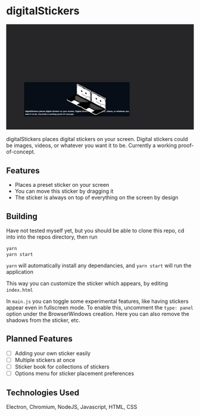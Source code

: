 # digitalStickers

<p align="center">
  <img src="images/stickers/digitalStickers.gif" alt="digitalStickers logo" />
</p>

digitalStickers places digital stickers on your screen. Digital stickers could be images, videos, or whatever you want it to be. Currently a working proof-of-concept.

Features
---
 - Places a preset sticker on your screen
 - You can move this sticker by dragging it
 - The sticker is always on top of everything on the screen by design

Building
---
Have not tested myself yet, but you should be able to clone this repo, cd into into the repos directory, then run

```
yarn
yarn start
```

`yarn` will automatically install any dependancies, and `yarn start` will run the application

This way you can customize the sticker which appears, by editing `index.html`

In `main.js` you can toggle some experimental features, like having stickers appear even in fullscreen mode. To enable this, uncomment the `type: panel` option under the BrowserWindows creation. Here you can also remove the shadows from the sticker, etc.

Planned Features
---
 - [ ] Adding your own sticker easily
 - [ ] Multiple stickers at once
 - [ ] Sticker book for collections of stickers
 - [ ] Options menu for sticker placement preferences

Technologies Used
---
Electron, Chromium, NodeJS, Javascript, HTML, CSS
